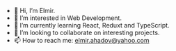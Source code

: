 - 👋 Hi, I’m Elmir.
- 👀 I’m interested in Web Development.
- 🌱 I’m currently learning React, Reduxt and TypeScript.
- 💞️ I’m looking to collaborate on interesting projects.
- 📫 How to reach me: elmir.ahadov@yahoo.com
